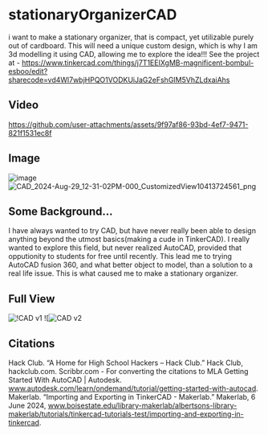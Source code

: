 # stationaryOrganizerCAD
i want to make a stationary organizer, that is compact, yet utilizable purely out of cardboard. This will need a unique custom design, which is why I am 3d modelling it using CAD, allowing me to explore the idea!!! See the project at - https://www.tinkercad.com/things/j7T1EEIXgMB-magnificent-bombul-esboo/edit?sharecode=vd4Wl7wbjHPQO1VODKUiJaG2eFshGIM5VhZLdxaiAhs

## Video
https://github.com/user-attachments/assets/9f97af86-93bd-4ef7-9471-821f1531ec8f

## Image
![image](https://github.com/user-attachments/assets/1953681c-8144-4fcb-9002-46378061a5d8)
![CAD_2024-Aug-29_12-31-02PM-000_CustomizedView10413724561_png](https://github.com/user-attachments/assets/4d8a8344-1b31-4d7c-bc8e-8683cbc43e33)

## Some Background...
I have always wanted to try CAD, but have never really been able to design anything beyond the utmost basics(making a cude in TinkerCAD). I really wanted to explore this field, but never realized AutoCAD, provided that opputionity to students for free until recently. This lead me to trying AutoCAD fusion 360, and what better object to model, than a solution to a real life issue. This is what caused me to make a stationary organizer.

## Full View
![!CAD v1](https://github.com/user-attachments/assets/d4b0c183-39b9-44a0-8020-89f2e0c48dd6)
![![CAD v2](https://github.com/user-attachments/assets/f309e4a5-5744-4377-9e46-a311ebbfa830)

## Citations
Hack Club. “A Home for High School Hackers – Hack Club.” Hack Club, hackclub.com.
Scribbr.com - For converting the citations to MLA
Getting Started With AutoCAD | Autodesk. www.autodesk.com/learn/ondemand/tutorial/getting-started-with-autocad.
Makerlab. “Importing and Exporting in TinkerCAD - Makerlab.” Makerlab, 6 June 2024, www.boisestate.edu/library-makerlab/albertsons-library-makerlab/tutorials/tinkercad-tutorials-test/importing-and-exporting-in-tinkercad.
